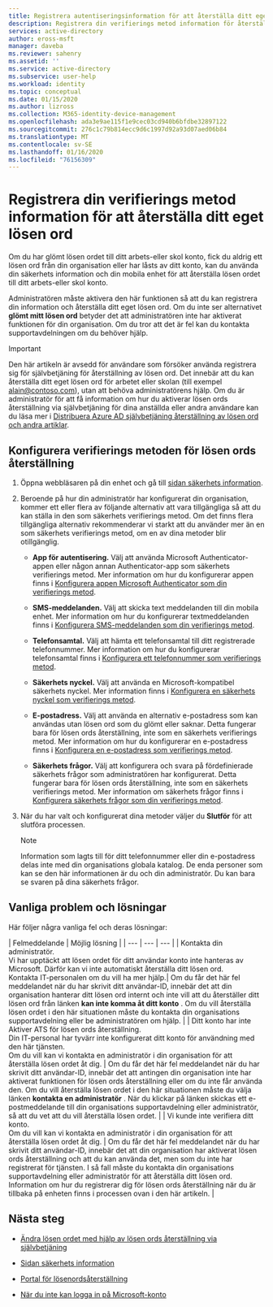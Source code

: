 ```yaml
---
title: Registrera autentiseringsinformation för att återställa ditt eget lösen ord – Azure AD
description: Registrera din verifierings metod information för återställning av lösen ord i Azure AD, så att du kan återställa ditt eget lösen ord utan Administratörs hjälp.
services: active-directory
author: eross-msft
manager: daveba
ms.reviewer: sahenry
ms.assetid: ''
ms.service: active-directory
ms.subservice: user-help
ms.workload: identity
ms.topic: conceptual
ms.date: 01/15/2020
ms.author: lizross
ms.collection: M365-identity-device-management
ms.openlocfilehash: ada3e9ae115f1e9cec03cd940b6bfdbe32897122
ms.sourcegitcommit: 276c1c79b814ecc9d6c1997d92a93d07aed06b84
ms.translationtype: MT
ms.contentlocale: sv-SE
ms.lasthandoff: 01/16/2020
ms.locfileid: "76156309"
---
```

# <a name="register-your-verification-method-info-to-reset-your-own-password"></a>Registrera din verifierings metod information för att återställa ditt eget lösen ord

Om du har glömt lösen ordet till ditt arbets-eller skol konto, fick du aldrig ett lösen ord från din organisation eller har låsts av ditt konto, kan du använda din säkerhets information och din mobila enhet för att återställa lösen ordet till ditt arbets-eller skol konto.

Administratören måste aktivera den här funktionen så att du kan registrera din information och återställa ditt eget lösen ord. Om du inte ser alternativet **glömt mitt lösen ord** betyder det att administratören inte har aktiverat funktionen för din organisation. Om du tror att det är fel kan du kontakta supportavdelningen om du behöver hjälp.

>[!Important]
>Den här artikeln är avsedd för användare som försöker använda registrera sig för självbetjäning för återställning av lösen ord. Det innebär att du kan återställa ditt eget lösen ord för arbetet eller skolan (till exempel alain@contoso.com), utan att behöva administratörens hjälp. Om du är administratör för att få information om hur du aktiverar lösen ords återställning via självbetjäning för dina anställda eller andra användare kan du läsa mer i [Distribuera Azure AD självbetjäning återställning av lösen ord och andra artiklar](https://docs.microsoft.com/azure/active-directory/authentication/howto-sspr-deployment).

## <a name="set-up-your-password-reset-verification-method"></a>Konfigurera verifierings metoden för lösen ords återställning

1. Öppna webbläsaren på din enhet och gå till [sidan säkerhets information](https://account.activedirectory.windowsazure.com/PasswordReset/Register.aspx?regref=ssprsetup).

2. Beroende på hur din administratör har konfigurerat din organisation, kommer ett eller flera av följande alternativ att vara tillgängliga så att du kan ställa in den som säkerhets verifierings metod. Om det finns flera tillgängliga alternativ rekommenderar vi starkt att du använder mer än en som säkerhets verifierings metod, om en av dina metoder blir otillgänglig.

    - **App för autentisering.** Välj att använda Microsoft Authenticator-appen eller någon annan Authenticator-app som säkerhets verifierings metod. Mer information om hur du konfigurerar appen finns i [Konfigurera appen Microsoft Authenticator som din verifierings metod](security-info-setup-auth-app.md).

    - **SMS-meddelanden.** Välj att skicka text meddelanden till din mobila enhet. Mer information om hur du konfigurerar textmeddelanden finns i [Konfigurera SMS-meddelanden som din verifierings metod](security-info-setup-text-msg.md).

    - **Telefonsamtal.** Välj att hämta ett telefonsamtal till ditt registrerade telefonnummer. Mer information om hur du konfigurerar telefonsamtal finns i [Konfigurera ett telefonnummer som verifierings metod](security-info-setup-phone-number.md).

    - **Säkerhets nyckel.** Välj att använda en Microsoft-kompatibel säkerhets nyckel. Mer information finns i [Konfigurera en säkerhets nyckel som verifierings metod](security-info-setup-security-key.md).

    - **E-postadress.** Välj att använda en alternativ e-postadress som kan användas utan lösen ord som du glömt eller saknar. Detta fungerar bara för lösen ords återställning, inte som en säkerhets verifierings metod. Mer information om hur du konfigurerar en e-postadress finns i [Konfigurera en e-postadress som verifierings metod](security-info-setup-email.md).

    - **Säkerhets frågor.** Välj att konfigurera och svara på fördefinierade säkerhets frågor som administratören har konfigurerat. Detta fungerar bara för lösen ords återställning, inte som en säkerhets verifierings metod. Mer information om säkerhets frågor finns i [Konfigurera säkerhets frågor som din verifierings metod](security-info-setup-questions.md).

3. När du har valt och konfigurerat dina metoder väljer du **Slutför** för att slutföra processen.

    > [!Note]
    > Information som lagts till för ditt telefonnummer eller din e-postadress delas inte med din organisations globala katalog. De enda personer som kan se den här informationen är du och din administratör. Du kan bara se svaren på dina säkerhets frågor.

## <a name="common-problems-and-their-solutions"></a>Vanliga problem och lösningar

 Här följer några vanliga fel och deras lösningar:

| Felmeddelande |  Möjlig lösning |
| --- | --- | --- |
| Kontakta din administratör.<br>Vi har upptäckt att lösen ordet för ditt användar konto inte hanteras av Microsoft. Därför kan vi inte automatiskt återställa ditt lösen ord.<br>Kontakta IT-personalen om du vill ha mer hjälp.| Om du får det här fel meddelandet när du har skrivit ditt användar-ID, innebär det att din organisation hanterar ditt lösen ord internt och inte vill att du återställer ditt lösen ord från länken **kan inte komma åt ditt konto** . Om du vill återställa lösen ordet i den här situationen måste du kontakta din organisations supportavdelning eller be administratören om hjälp. |
| Ditt konto har inte Aktiver ATS för lösen ords återställning.<br>Din IT-personal har tyvärr inte konfigurerat ditt konto för användning med den här tjänsten.<br>Om du vill kan vi kontakta en administratör i din organisation för att återställa lösen ordet åt dig. | Om du får det här fel meddelandet när du har skrivit ditt användar-ID, innebär det att antingen din organisation inte har aktiverat funktionen för lösen ords återställning eller om du inte får använda den. Om du vill återställa lösen ordet i den här situationen måste du välja länken **kontakta en administratör** . När du klickar på länken skickas ett e-postmeddelande till din organisations supportavdelning eller administratör, så att du vet att du vill återställa lösen ordet. |
| Vi kunde inte verifiera ditt konto.<br>Om du vill kan vi kontakta en administratör i din organisation för att återställa lösen ordet åt dig. | Om du får det här fel meddelandet när du har skrivit ditt användar-ID, innebär det att din organisation har aktiverat lösen ords återställning och att du kan använda det, men som du inte har registrerat för tjänsten. I så fall måste du kontakta din organisations supportavdelning eller administratör för att återställa ditt lösen ord. Information om hur du registrerar dig för lösen ords återställning när du är tillbaka på enheten finns i processen ovan i den här artikeln. |

## <a name="next-steps"></a>Nästa steg

- [Ändra lösen ordet med hjälp av lösen ords återställning via självbetjäning](active-directory-passwords-update-your-own-password.md)

- [Sidan säkerhets information](https://mysignins.microsoft.com/security-info)

- [Portal för lösenordsåterställning](https://passwordreset.microsoftonline.com/)

- [När du inte kan logga in på Microsoft-konto](https://support.microsoft.com/help/12429/microsoft-account-sign-in-cant)